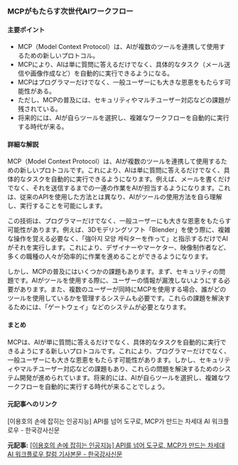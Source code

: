 ### MCPがもたらす次世代AIワークフロー

#### 主要ポイント
- MCP（Model Context Protocol）は、AIが複数のツールを連携して使用するための新しいプロトコル。
- MCPにより、AIは単に質問に答えるだけでなく、具体的なタスク（メール送信や画像作成など）を自動的に実行できるようになる。
- MCPはプログラマーだけでなく、一般ユーザーにも大きな恩恵をもたらす可能性がある。
- ただし、MCPの普及には、セキュリティやマルチユーザー対応などの課題が残されている。
- 将来的には、AIが自らツールを選択し、複雑なワークフローを自動的に実行する時代が来る。

#### 詳細な解説

MCP（Model Context Protocol）は、AIが複数のツールを連携して使用するための新しいプロトコルです。これにより、AIは単に質問に答えるだけでなく、具体的なタスクを自動的に実行できるようになります。例えば、メールを書くだけでなく、それを送信するまでの一連の作業をAIが担当するようになります。これは、従来のAPIを使用した方法とは異なり、AIがツールの使用方法を自ら理解し、実行することを可能にします。

この技術は、プログラマーだけでなく、一般ユーザーにも大きな恩恵をもたらす可能性があります。例えば、3Dモデリングソフト「Blender」を使う際に、複雑な操作を覚える必要なく、「強아지 모양 캐릭ターを作って」と指示するだけでAIがそれを実行します。これにより、デザイナーやマーケター、映像制作者など、多くの職種の人々が効率的に作業を進めることができるようになります。

しかし、MCPの普及にはいくつかの課題もあります。まず、セキュリティの問題です。AIがツールを使用する際に、ユーザーの情報が漏洩しないようにする必要があります。また、複数のユーザーが同時にMCPを使用する場合、誰がどのツールを使用しているかを管理するシステムも必要です。これらの課題を解決するためには、「ゲートウェイ」などのシステムが必要となります。

#### まとめ

MCPは、AIが単に質問に答えるだけでなく、具体的なタスクを自動的に実行できるようにする新しいプロトコルです。これにより、プログラマーだけでなく、一般ユーザーにも大きな恩恵をもたらす可能性があります。しかし、セキュリティやマルチユーザー対応などの課題もあり、これらの問題を解決するためのシステム開発が進められています。将来的には、AIが自らツールを選択し、複雑なワークフローを自動的に実行する時代が来ることでしょう。

#### 元記事へのリンク
[이용호의 손에 잡히는 인공지능] API를 넘어 도구로, MCP가 만드는 차세대 AI 워크플로우 - 한국강사신문

**元記事:** [[이용호의 손에 잡히는 인공지능] API를 넘어 도구로, MCP가 만드는 차세대 AI 워크플로우 칼럼 기사본문 - 한국강사신문](https://www.lecturernews.com/news/articleView.html?idxno=177499)